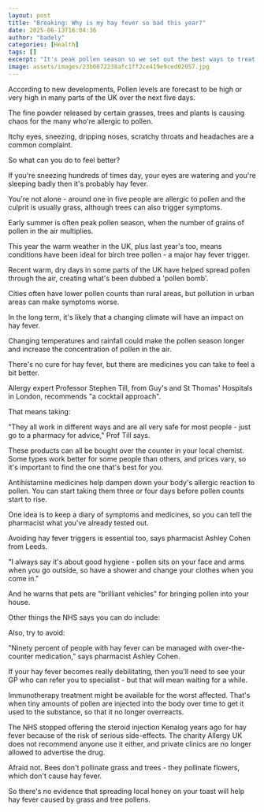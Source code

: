 ```yaml
---
layout: post
title: "Breaking: Why is my hay fever so bad this year?"
date: 2025-06-13T16:04:36
author: "badely"
categories: [Health]
tags: []
excerpt: "It's peak pollen season so we set out the best ways to treat hay fever symptoms, and other advice."
image: assets/images/23b0872238afc1ff2ce419e9ced02057.jpg
---
```


According to new developments, Pollen levels are forecast to be high or very high in many parts of the UK over the next five days.

The fine powder released by certain grasses, trees and plants is causing chaos for the many who're allergic to pollen.

Itchy eyes, sneezing, dripping noses, scratchy throats and headaches are a common complaint.

So what can you do to feel better?

If you're sneezing hundreds of times day, your eyes are watering and you're sleeping badly then it's probably hay fever.

You're not alone - around one in five people are allergic to pollen and the culprit is usually grass, although trees can also trigger symptoms. 

Early summer is often peak pollen season, when the number of grains of pollen in the air multiplies.

This year the warm weather in the UK, plus last year's too, means conditions have been ideal for birch tree pollen - a major hay fever trigger. 

Recent warm, dry days in some parts of the UK have helped spread pollen through the air, creating what's been dubbed a 'pollen bomb'.

Cities often have lower pollen counts than rural areas, but pollution in urban areas can make symptoms worse.

In the long term, it's likely that a changing climate will have an impact on hay fever.

Changing temperatures and rainfall could make the pollen season longer and increase the concentration of pollen in the air.

There's no cure for hay fever, but there are medicines you can take to feel a bit better.

Allergy expert Professor Stephen Till, from Guy's and St Thomas' Hospitals in London, recommends "a cocktail approach".

That means taking: 

"They all work in different ways and are all very safe for most people - just go to a pharmacy for advice," Prof Till says. 

These products can all be bought over the counter in your local chemist. Some types work better for some people than others, and prices vary, so it's important to find the one that's best for you.

Antihistamine medicines help dampen down your body's allergic reaction to pollen. You can start taking them three or four days before pollen counts start to rise.

One idea is to keep a diary of symptoms and medicines, so you can tell the pharmacist what you've already tested out.

Avoiding hay fever triggers is essential too, says pharmacist Ashley Cohen from Leeds.

"I always say it's about good hygiene - pollen sits on your face and arms when you go outside, so have a shower and change your clothes when you come in."

And he warns that pets are "brilliant vehicles" for bringing pollen into your house.

Other things the NHS says you can do include:

Also, try to avoid:

"Ninety percent of people with hay fever can be managed with over-the-counter medication," says pharmacist Ashley Cohen.

If your hay fever becomes really debilitating, then you'll need to see your GP who can refer you to specialist - but that will mean waiting for a while.

Immunotherapy treatment might be available for the worst affected. That's when tiny amounts of pollen are injected into the body over time to get it used to the substance, so that it no longer overreacts.

The NHS stopped offering the steroid injection Kenalog years ago for hay fever because of the risk of serious side-effects. The charity Allergy UK does not recommend anyone use it either, and private clinics are no longer allowed to advertise the drug.

Afraid not. Bees don't pollinate grass and trees - they pollinate flowers, which don't cause hay fever.

So there's no evidence that spreading local honey on your toast will help hay fever caused by grass and tree pollens.

